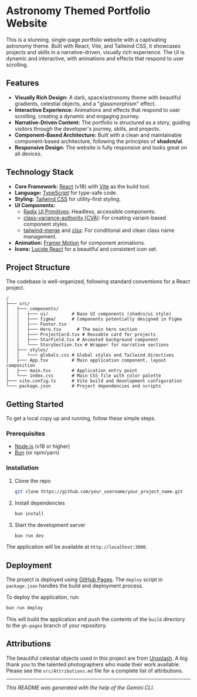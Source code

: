 # Astronomy Themed Portfolio Website

This is a stunning, single-page portfolio website with a captivating astronomy theme. Built with React, Vite, and Tailwind CSS, it showcases projects and skills in a narrative-driven, visually rich experience. The UI is dynamic and interactive, with animations and effects that respond to user scrolling.

## Features

-   **Visually Rich Design:** A dark, space/astronomy theme with beautiful gradients, celestial objects, and a "glassmorphism" effect.
-   **Interactive Experience:** Animations and effects that respond to user scrolling, creating a dynamic and engaging journey.
-   **Narrative-Driven Content:** The portfolio is structured as a story, guiding visitors through the developer's journey, skills, and projects.
-   **Component-Based Architecture:** Built with a clean and maintainable component-based architecture, following the principles of **shadcn/ui**.
-   **Responsive Design:** The website is fully responsive and looks great on all devices.

## Technology Stack

-   **Core Framework:** [React](https://react.dev/) (v18) with [Vite](https://vitejs.dev/) as the build tool.
-   **Language:** [TypeScript](https://www.typescriptlang.org/) for type-safe code.
-   **Styling:** [Tailwind CSS](https://tailwindcss.com/) for utility-first styling.
-   **UI Components:**
    -   [Radix UI Primitives](https://www.radix-ui.com/): Headless, accessible components.
    -   [class-variance-authority (CVA)](https://cva.style/docs): For creating variant-based component styles.
    -   [tailwind-merge](https://github.com/dcastil/tailwind-merge) and [clsx](https://github.com/lukeed/clsx): For conditional and clean class name management.
-   **Animation:** [Framer Motion](https://www.framer.com/motion/) for component animations.
-   **Icons:** [Lucide React](https://lucide.dev/) for a beautiful and consistent icon set.

## Project Structure

The codebase is well-organized, following standard conventions for a React project.

```
/
├─── src/
│   ├─── components/
│   │   ├─── ui/         # Base UI components (shadcn/ui style)
│   │   ├─── figma/      # Components potentially designed in Figma
│   │   ├─── Footer.tsx
│   │   ├─── Hero.tsx      # The main hero section
│   │   ├─── ProjectCard.tsx # Reusable card for projects
│   │   ├─── StarField.tsx # Animated background component
│   │   └─── StorySection.tsx # Wrapper for narrative sections
│   ├─── styles/
│   │   └─── globals.css # Global styles and Tailwind directives
│   ├─── App.tsx         # Main application component, layout composition
│   ├─── main.tsx        # Application entry point
│   └─── index.css       # Main CSS file with color palette
├─── vite.config.ts      # Vite build and development configuration
└─── package.json        # Project dependencies and scripts
```

## Getting Started

To get a local copy up and running, follow these simple steps.

### Prerequisites

-   [Node.js](https://nodejs.org/) (v18 or higher)
-   [Bun](https://bun.sh/) (or npm/yarn)

### Installation

1.  Clone the repo
    ```sh
    git clone https://github.com/your_username/your_project_name.git
    ```
2.  Install dependencies
    ```sh
    bun install
    ```
3.  Start the development server
    ```sh
    bun run dev
    ```

The application will be available at `http://localhost:3000`.

## Deployment

The project is deployed using [GitHub Pages](https://pages.github.com/). The `deploy` script in `package.json` handles the build and deployment process.

To deploy the application, run:

```sh
bun run deploy
```

This will build the application and push the contents of the `build` directory to the `gh-pages` branch of your repository.

## Attributions

The beautiful celestial objects used in this project are from [Unsplash](https://unsplash.com/). A big thank you to the talented photographers who made their work available. Please see the `src/Attributions.md` file for a complete list of attributions.

---

*This README was generated with the help of the Gemini CLI.*